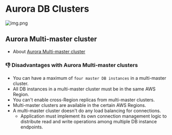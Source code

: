 # Aurora DB Clusters

![img.png](https://docs.aws.amazon.com/AmazonRDS/latest/AuroraUserGuide/images/AuroraArch001.png)

## Aurora Multi-master cluster
- About [Aurora Multi-master cluster](https://docs.aws.amazon.com/AmazonRDS/latest/AuroraUserGuide/aurora-multi-master.html)

### :thumbsdown: Disadvantages with Aurora Multi-master clusters
- You can have a maximum of `four master DB instances` in a multi-master cluster.
- All DB instances in a multi-master cluster must be in the same AWS Region.
- You can't enable cross-Region replicas from multi-master clusters.
- Multi-master clusters are available in the certain AWS Regions.
- A multi-master cluster doesn't do any load balancing for connections.
  - Application must implement its own connection management logic to distribute read and write operations among multiple DB instance endpoints.